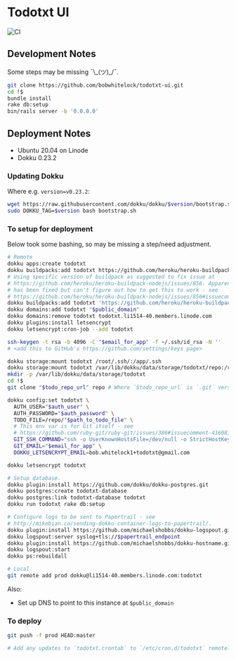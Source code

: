 
# Todotxt UI

![CI](https://github.com/bobwhitelock/todotxt-ui/workflows/CI/badge.svg)

## Development Notes

Some steps may be missing ¯\\\_(ツ)\_/¯.

```bash
git clone https://github.com/bobwhitelock/todotxt-ui.git
cd !$
bundle install
rake db:setup
bin/rails server -b '0.0.0.0'
```

## Deployment Notes

- Ubuntu 20.04 on Linode
- Dokku 0.23.2

### Updating Dokku

Where e.g. `version=v0.23.2`:

```bash
wget https://raw.githubusercontent.com/dokku/dokku/$version/bootstrap.sh
sudo DOKKU_TAG=$version bash bootstrap.sh
```

### To setup for deployment

Below took some bashing, so may be missing a step/need adjustment.

```bash
# Remote
dokku apps:create todotxt
dokku buildpacks:add todotxt https://github.com/heroku/heroku-buildpack-ruby.git
# Using specific version of buildpack as suggested to fix issue at
# https://github.com/heroku/heroku-buildpack-nodejs/issues/856. Apparently this
# has been fixed but can't figure out how to get this to work - see
# https://github.com/heroku/heroku-buildpack-nodejs/issues/856#issuecomment-731933169
dokku buildpacks:add todotxt 'https://github.com/heroku/heroku-buildpack-nodejs.git#v174'
dokku domains:add todotxt "$public_domain"
dokku domains:remove todotxt todotxt.li1514-40.members.linode.com
dokku plugins:install letsencrypt
dokku letsencrypt:cron-job --add todotxt

ssh-keygen -t rsa -b 4096 -C "$email_for_app" -f ~/.ssh/id_rsa -N ''
# <add this to GitHub's https://github.com/settings/keys page>

dokku storage:mount todotxt /root/.ssh/:/app/.ssh
dokku storage:mount todotxt /var/lib/dokku/data/storage/todotxt/repo:/repo
mkdir -p /var/lib/dokku/data/storage/todotxt
cd !$
git clone "$todo_repo_url" repo # Where `$todo_repo_url` is `.git` version of URL.

dokku config:set todotxt \
  AUTH_USER="$auth_user" \
  AUTH_PASSWORD="$auth_password" \
  TODO_FILE=/repo/"$path_to_todo_file" \
  # This env var is for Git itself - see
  # https://github.com/ruby-git/ruby-git/issues/386#issuecomment-416081185.
  GIT_SSH_COMMAND="ssh -o UserKnownHostsFile=/dev/null -o StrictHostKeyChecking=no -i '/app/.ssh/id_rsa'" \
  GIT_EMAIL="$email_for_app" \
  DOKKU_LETSENCRYPT_EMAIL=bob.whitelock1+todotxt@gmail.com

dokku letsencrypt todotxt

# Setup database.
dokku plugin:install https://github.com/dokku/dokku-postgres.git
dokku postgres:create todotxt-database
dokku postgres:link todotxt-database todotxt
dokku run todotxt rake db:setup

# Configure logs to be sent to Papertrail - see
# http://mikebian.co/sending-dokku-container-logs-to-papertrail/.
dokku plugin:install https://github.com/michaelshobbs/dokku-logspout.git
dokku logspout:server syslog+tls://$papertrail_endpoint
dokku plugin:install https://github.com/michaelshobbs/dokku-hostname.git dokku-hostname
dokku logspout:start
dokku ps:rebuildall

# Local
git remote add prod dokku@li1514-40.members.linode.com:todotxt
```

Also:
- Set up DNS to point to this instance at `$public_domain`


### To deploy

```bash
git push -f prod HEAD:master

# Add any updates to `todotxt.crontab` to `/etc/cron.d/todotxt` remotely.
```
